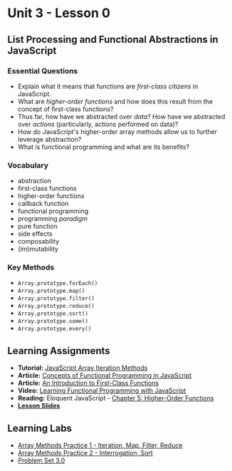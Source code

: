 # Unit 3 - Lesson 0
## List Processing and Functional Abstractions in JavaScript

### Essential Questions
* Explain what it means that functions are _first-class citizens_ in JavaScript.
* What are _higher-order functions_ and how does this result from the concept of first-class functions?
* Thus far, how have we abstracted over _data_? How have we abstracted over _actions_ (particularly, actions performed on data)?
* How do JavaScript's higher-order array methods allow us to further leverage abstraction?
* What is functional programming and what are its benefits?

### Vocabulary
* abstraction
* first-class functions
* higher-order functions
* callback function
* functional programming
* programming _paradigm_
* pure function
* side effects
* composability  
* (im)mutability

### Key Methods
* `Array.prototype.forEach()` 
* `Array.prototype.map()`
* `Array.prototype.filter()`
* `Array.prototype.reduce()`
* `Array.prototype.sort()`
* `Array.prototype.some()`
* `Array.prototype.every()`

## Learning Assignments
* **Tutorial:** [JavaScript Array Iteration Methods](https://teamtreehouse.com/library/javascript-array-iteration-methods)
* **Article:** [Concepts of Functional Programming in JavaScript](https://medium.com/the-renaissance-developer/concepts-of-functional-programming-in-javascript-6bc84220d2aa)
* **Article:** [An Introduction to First-Class Functions](https://medium.com/launch-school/javascript-weekly-an-introduction-to-first-class-functions-9d069e6fb137)
* **Video:** [Learning Functional Programming with JavaScript](https://www.youtube.com/watch?v=e-5obm1G_FY)
* **Reading:** Eloquent JavaScript - [Chapter 5: Higher-Order Functions](https://eloquentjavascript.net/05_higher_order.html)
* [**Lesson Slides**](https://docs.google.com/presentation/d/14bX3QWVcgiMcuRgi7XHY7t5ackVVq2ysIIcqhXIWKqM/edit?usp=sharing)

## Learning Labs
* [Array Methods Practice 1 - Iteration, Map, Filter, Reduce](https://github.com/The-Marcy-Lab-School/se-unit-3-structured_problem_solving/blob/master/lesson-0-functional_abstractions/practice/map-filter-reduce.md)
* [Array Methods Practice 2 - Interrogation, Sort](https://github.com/The-Marcy-Lab-School/se-unit-3-structured_problem_solving/blob/master/lesson-0-functional_abstractions/practice/interrogation-sort.md) 
* [Problem Set 3.0](https://github.com/The-Marcy-Lab-School/problem-set-2_0)

